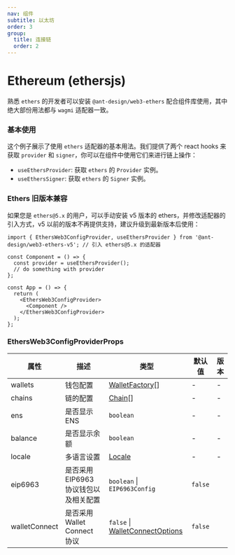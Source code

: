 ```yaml
---
nav: 组件
subtitle: 以太坊
order: 3
group:
  title: 连接链
  order: 2
---
```


# Ethereum (ethersjs)

熟悉 `ethers` 的开发者可以安装 `@ant-design/web3-ethers` 配合组件库使用，其中绝大部份用法都与 `wagmi` 适配器一致。

<NormalInstallDependencies packageNames="@ant-design/web3 @ant-design/web3-ethers ethers" save="true"></NormalInstallDependencies>

### 基本使用

这个例子展示了使用 `ethers` 适配器的基本用法。我们提供了两个 react hooks 来获取 `provider` 和 `signer`，你可以在组件中使用它们来进行链上操作：

- `useEthersProvider`: 获取 `ethers` 的 `Provider` 实例。
- `useEthersSigner`: 获取 `ethers` 的 `Signer` 实例。

<code src="./demos/ethers-basic.tsx"></code>

### Ethers 旧版本兼容

如果您是 `ethers@5.x` 的用户，可以手动安装 v5 版本的 ethers，并修改适配器的引入方式，v5 以前的版本不再提供支持，建议升级到最新版本后使用：

<NormalInstallDependencies packageNames="@ant-design/web3 @ant-design/web3-ethers-v5 ethers@legacy-v5" save="true"></NormalInstallDependencies>

```tsx | pure
import { EthersWeb3ConfigProvider, useEthersProvider } from '@ant-design/web3-ethers-v5'; // 引入 ethers@5.x 的适配器

const Component = () => {
  const provider = useEthersProvider();
  // do something with provider
};

const App = () => {
  return (
    <EthersWeb3ConfigProvider>
      <Component />
    </EthersWeb3ConfigProvider>
  );
};
```

### EthersWeb3ConfigProviderProps

| 属性 | 描述 | 类型 | 默认值 | 版本 |
| --- | --- | --- | --- | --- |
| wallets | 钱包配置 | [WalletFactory](#walletfactory)\[\] | - | - |
| chains | 链的配置 | [Chain](./types#chain)\[\] | - | - |
| ens | 是否显示 ENS | `boolean` | - | - |
| balance | 是否显示余额 | `boolean` | - | - |
| locale | 多语言设置 | [Locale](https://github.com/ant-design/ant-design-web3/blob/main/packages/common/src/locale/zh_CN.ts) | - | - |
| eip6963 | 是否采用 EIP6963 协议钱包以及相关配置 | `boolean` \| `EIP6963Config` | `false` |  |
| walletConnect | 是否采用 Wallet Connect 协议 | `false` \| [WalletConnectOptions](https://wagmi.sh/core/api/connectors/walletConnect#parameters) | `false` |  |
